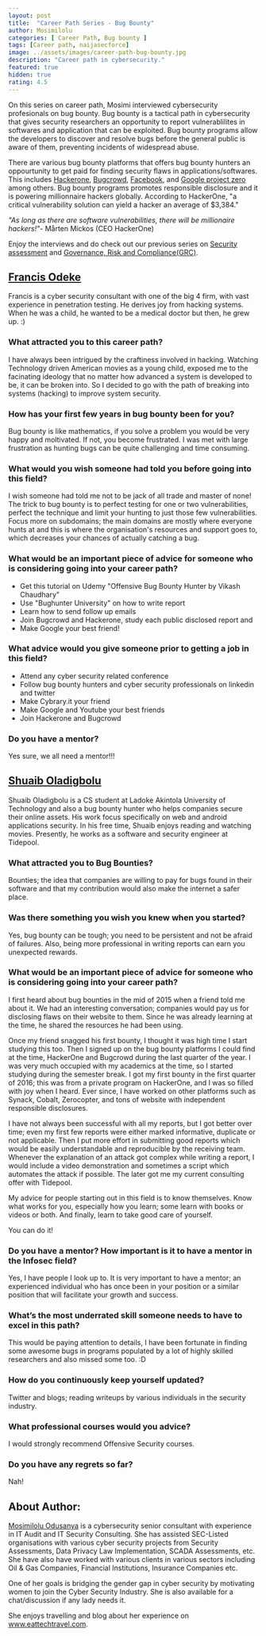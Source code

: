 ```yaml
---
layout: post
title:  "Career Path Series - Bug Bounty"
author: Mosimilolu
categories: [ Career Path, Bug bounty ]
tags: [Career path, naijasecforce]
image: ../assets/images/career-path-bug-bounty.jpg
description: "Career path in cybersecurity."
featured: true
hidden: true
rating: 4.5
---
```

On this series on career path, Mosimi interviewed cybersecurity profesionals on bug bounty. Bug bounty is a tactical path in cybersecurity that gives security researchers an opportunity to report vulnerablilites in softwares and application that can be exploited. Bug bounty programs allow the developers to discover and resolve bugs before the general public is aware of them, preventing incidents of widespread abuse.

There are various bug bounty platforms that offers bug bounty hunters an oppourtunity to get paid for finding security flaws in applications/softwares. This includes [Hackerone](https://www.hackerone.com/), [Bugcrowd](https://www.bugcrowd.com/), [Facebook](https://web.facebook.com/whitehat?_rdc=1&_rdr), and [Google project zero](https://googleprojectzero.blogspot.com/) among others. Bug bounty programs promotes responsible disclosure and it is powering millionnaire hackers globally. According to HackerOne, "a critical vulnerability solution can yield a hacker an average of $3,384."

*"As long as there are software vulnerabilities, there will be millionaire hackers!"*- Mårten Mickos (CEO HackerOne)

Enjoy the interviews and do check out our previous series on [Security assessment](https://blog.naijasecforce.com/career-path-series-security-assessment/) and [Governance, Risk and Compliance(GRC)](https://blog.naijasecforce.com/career-path-grc/).


## [Francis Odeke](https://ng.linkedin.com/in/francisodeke?trk=author_mini-profile_title)
Francis is a cyber security consultant with one of the big 4 firm, with vast experience in penetration testing. He derives joy from hacking systems. When he was a child, he wanted to be a medical doctor but then, he grew up. :)

### What attracted you to this career path?
I have always been intrigued by the craftiness involved in hacking. Watching Technology driven American movies as a  young child, exposed me to the facinating ideology that no matter how advanced a system is developed to be, it can be broken into. So I decided to go with the path of breaking into systems (hacking) to improve system security.

### How has your first few years in bug bounty been for you?
Bug bounty is like mathematics, if you solve a problem you would be very happy and moltivated. If not, you become frustrated. I was met with large frustration as hunting bugs can be quite challenging and time consuming.

### What would you wish someone had told you before going into this field? 
I wish someone had told me not to be jack of all trade and master of none! The trick to bug bounty is to perfect testing for one or two vulnerabilities, perfect the technique and limit your hunting to just those few vulnerabilities.
Focus more on subdomains; the main domains are mostly where everyone hunts at and this is where the organisation's resources and support goes to, which decreases your chances of actually catching a bug.

### What would be an important piece of advice for someone who is considering going into your career path?
* Get this tutorial  on Udemy "Offensive Bug Bounty Hunter by Vikash Chaudhary"
* Use "Bughunter University" on how to write report
* Learn how to send follow up emails
* Join Bugcrowd and Hackerone, study each public disclosed report and 
* Make Google your best friend!

### What advice would you give someone prior to getting a job in this field?
* Attend any cyber security related conference
* Follow bug bounty hunters and cyber security professionals on linkedin and twitter
* Make Cybrary.it your friend
* Make Google and Youtube your best friends
* Join Hackerone and Bugcrowd

### Do you have a mentor?
Yes sure, we all need a mentor!!! 

## [Shuaib Oladigbolu](https://ng.linkedin.com/in/sawzeeyy)
Shuaib Oladigbolu is a CS student at Ladoke Akintola University of Technology and also a bug bounty hunter who helps companies secure their online assets. His work focus specifically on web and android applications security. In his free time, Shuaib enjoys reading and watching movies. Presently, he works as a software and security engineer at Tidepool.

### What attracted you to Bug Bounties? 
Bounties; the idea that companies are willing to pay for bugs found in their software and that my contribution would also make the internet a safer place.

### Was there something you wish you knew when you started?
Yes, bug bounty can be tough; you need to be persistent and not be afraid of failures. Also, being more professional in writing reports can earn you unexpected rewards.

### What would be an important piece of advice for someone who is considering going into your career path?
I first heard about bug bounties in the mid of 2015 when a friend told me about it. We had an interesting conversation; companies would pay us for disclosing flaws on their website to them. Since he was already learning at the time, he shared the resources he had been using.

Once my friend snagged his first bounty, I thought it was high time I start studying this too. Then I signed up on the bug bounty platforms I could find at the time, HackerOne and Bugcrowd during the last quarter of the year. I was very much occupied with my academics at the time, so I started studying during the semester break. I got my first bounty in the first quarter of 2016; this was from a private program on HackerOne, and I was so filled with joy when I heard. Ever since, I have worked on other platforms such as Synack, Cobalt, Zerocopter, and tons of website with independent responsible disclosures.

I have not always been successful with all my reports, but I got better over time; even my first few reports were either marked informative, duplicate or not applicable. Then I put more effort in submitting good reports which would be easily understandable and reproducible by the receiving team. Whenever the explanation of an attack got complex while writing a report, I would include a video demonstration and sometimes a script which automates the attack if possible. The later got me my current consulting offer with Tidepool.

My advice for people starting out in this field is to know themselves. Know what works for you, especially how you learn; some learn with books or videos or both. And finally, learn to take good care of yourself.

You can do it!

### Do you have a mentor? How important is it to have a mentor in the Infosec field? 
Yes, I have people I look up to. It is very important to have a mentor; an experienced individual who has once been in your position or a similar position that will facilitate your growth and success.

### What’s the most underrated skill someone needs to have to excel in this path?
This would be paying attention to details, I have been fortunate in finding some awesome bugs in programs populated by a lot of highly skilled researchers and also missed some too.  :D

### How do you continuously keep yourself updated? 
Twitter and blogs; reading writeups by various individuals in the security industry.

### What professional courses would you advice? 
I would strongly recommend Offensive Security courses.

### Do you have any regrets so far?
Nah!

## About Author:
[Mosimilolu Odusanya](https://www.linkedin.com/in/mosimilolu-odusanya) is a cybersecurity senior consultant with experience in IT Audit and IT Security Consulting. She has assisted SEC-Listed organisations with various cyber security projects from Security Assessments, Data Privacy Law Implementation, SCADA Assessments, etc. She have also have worked with various clients in various sectors including Oil & Gas Companies, Financial Institutions, Insurance Companies etc.

One of her goals is bridging the gender gap in cyber security by motivating women to join the Cyber Security Industry. She is also available for a chat/discussion if any lady needs it. 

She enjoys travelling and blog about her experience on www.eattechtravel.com.

